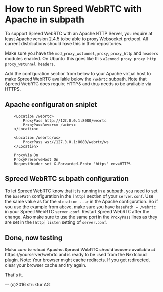 # How to run Spreed WebRTC with Apache in subpath

To support Spreed WebRTC with an Apache HTTP Server, you require at least Apache
version 2.4.5 to be able to proxy Websocket protocol. All current distributions
should have this in their repositories.

Make sure you have the `mod_proxy_wstunnel`, `proxy`, `proxy_http` and `headers`
modules enabled. On Ubuntu, this goes like this `a2enmod proxy proxy_http proxy_wstunnel headers`.

Add the configuration section from below to your Apache virtual host to make
Spreed WebRTC available below the `/webrtc` subpath. Note that Spreed WebRTC
does require HTTPS and thus needs to be available via HTTPS.

## Apache configuration sniplet

```apacheconf
	<Location /webrtc>
		ProxyPass http://127.0.0.1:8080/webrtc
		ProxyPassReverse /webrtc
	</Location>

	<Location /webrtc/ws>
		ProxyPass ws://127.0.0.1:8080/webrtc/ws
	</Location>

	ProxyVia On
	ProxyPreserveHost On
	RequestHeader set X-Forwarded-Proto 'https' env=HTTPS
```

## Spreed WebRTC subpath configuration

To let Spreed WebRTC know that it is running in a subpath, you need to set the
`basePath` configuration in the `[http]` section of your `server.conf`. Use the
same value as for the `<Location ...>` in the Apache configuration. So if you
use the example from above, make sure you have `basePath = /webrtc` in your
Spreed WebRTC `server.conf`. Restart Spreed WebRTC after the change. Also
make sure to use the same port in the `ProxyPass` lines as they are set
in the `[http]` `listen` setting of `server.conf`.

## Done, now testing

Make sure to reload Apache. Spreed WebRTC should become available at
https://yourserver/webrtc and is ready to be used from the Nextcloud plugin.
Note: Your browser might cache redirects. If you get redirected, clear your
browser cache and try again.

That's it.

--
(c)2016 struktur AG
